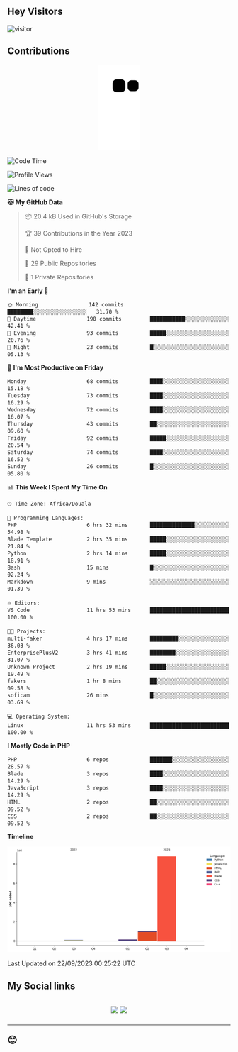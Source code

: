 ## Hey Visitors
![visitor](https://profile-counter.glitch.me/Fotsingboris/count.svg)

## Contributions
<p align="center">
  <img src="https://raw.githubusercontent.com/Fotsingboris/Fotsingboris/output/github-contribution-grid-snake.svg" />
</p>

<!--START_SECTION:waka-->
![Code Time](http://img.shields.io/badge/Code%20Time-652%20hrs%2037%20mins-blue)

![Profile Views](http://img.shields.io/badge/Profile%20Views-0-blue)

![Lines of code](https://img.shields.io/badge/From%20Hello%20World%20I%27ve%20Written-10.0%20million%20lines%20of%20code-blue)

**🐱 My GitHub Data** 

> 📦 20.4 kB Used in GitHub's Storage 
 > 
> 🏆 39 Contributions in the Year 2023
 > 
> 🚫 Not Opted to Hire
 > 
> 📜 29 Public Repositories 
 > 
> 🔑 1 Private Repositories 
 > 
**I'm an Early 🐤** 

```text
🌞 Morning                142 commits         ████████░░░░░░░░░░░░░░░░░   31.70 % 
🌆 Daytime                190 commits         ███████████░░░░░░░░░░░░░░   42.41 % 
🌃 Evening                93 commits          █████░░░░░░░░░░░░░░░░░░░░   20.76 % 
🌙 Night                  23 commits          █░░░░░░░░░░░░░░░░░░░░░░░░   05.13 % 
```
📅 **I'm Most Productive on Friday** 

```text
Monday                   68 commits          ████░░░░░░░░░░░░░░░░░░░░░   15.18 % 
Tuesday                  73 commits          ████░░░░░░░░░░░░░░░░░░░░░   16.29 % 
Wednesday                72 commits          ████░░░░░░░░░░░░░░░░░░░░░   16.07 % 
Thursday                 43 commits          ██░░░░░░░░░░░░░░░░░░░░░░░   09.60 % 
Friday                   92 commits          █████░░░░░░░░░░░░░░░░░░░░   20.54 % 
Saturday                 74 commits          ████░░░░░░░░░░░░░░░░░░░░░   16.52 % 
Sunday                   26 commits          █░░░░░░░░░░░░░░░░░░░░░░░░   05.80 % 
```


📊 **This Week I Spent My Time On** 

```text
🕑︎ Time Zone: Africa/Douala

💬 Programming Languages: 
PHP                      6 hrs 32 mins       ██████████████░░░░░░░░░░░   54.98 % 
Blade Template           2 hrs 35 mins       █████░░░░░░░░░░░░░░░░░░░░   21.84 % 
Python                   2 hrs 14 mins       █████░░░░░░░░░░░░░░░░░░░░   18.91 % 
Bash                     15 mins             █░░░░░░░░░░░░░░░░░░░░░░░░   02.24 % 
Markdown                 9 mins              ░░░░░░░░░░░░░░░░░░░░░░░░░   01.39 % 

🔥 Editors: 
VS Code                  11 hrs 53 mins      █████████████████████████   100.00 % 

🐱‍💻 Projects: 
multi-faker              4 hrs 17 mins       █████████░░░░░░░░░░░░░░░░   36.03 % 
EnterprisePlusV2         3 hrs 41 mins       ████████░░░░░░░░░░░░░░░░░   31.07 % 
Unknown Project          2 hrs 19 mins       █████░░░░░░░░░░░░░░░░░░░░   19.49 % 
fakers                   1 hr 8 mins         ██░░░░░░░░░░░░░░░░░░░░░░░   09.58 % 
soficam                  26 mins             █░░░░░░░░░░░░░░░░░░░░░░░░   03.69 % 

💻 Operating System: 
Linux                    11 hrs 53 mins      █████████████████████████   100.00 % 
```

**I Mostly Code in PHP** 

```text
PHP                      6 repos             ███████░░░░░░░░░░░░░░░░░░   28.57 % 
Blade                    3 repos             ████░░░░░░░░░░░░░░░░░░░░░   14.29 % 
JavaScript               3 repos             ████░░░░░░░░░░░░░░░░░░░░░   14.29 % 
HTML                     2 repos             ██░░░░░░░░░░░░░░░░░░░░░░░   09.52 % 
CSS                      2 repos             ██░░░░░░░░░░░░░░░░░░░░░░░   09.52 % 
```



**Timeline**

![Lines of Code chart](https://raw.githubusercontent.com/Fotsingboris/Fotsingboris/main/assets/bar_graph.png)


 Last Updated on 22/09/2023 00:25:22 UTC
<!--END_SECTION:waka-->

<h2>My Social links <h2>
<p align="center">
   <a href="https://linkedin.com/in/Fotsingboris-Mathieu"><img src="https://img.shields.io/badge/linkedin-%230077B5.svg?style=for-the-badge&logo=linkedin&logoColor=white"></a>
   <a href="https://instagram.com/Fotsingboris"><img src="https://img.shields.io/badge/instagram-%23E4405F.svg?style=for-the-badge&logo=Instagram&logoColor=white"></a>
  </p>
<hr>
😊
